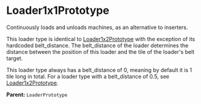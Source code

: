 # Loader1x1Prototype

Continuously loads and unloads machines, as an alternative to inserters.

This loader type is identical to [Loader1x2Prototype](prototype:Loader1x2Prototype) with the exception of its hardcoded belt_distance. The belt_distance of the loader determines the distance between the position of this loader and the tile of the loader's belt target.

This loader type always has a belt_distance of 0, meaning by default it is 1 tile long in total. For a loader type with a belt_distance of 0.5, see [Loader1x2Prototype](prototype:Loader1x2Prototype).

**Parent:** `LoaderPrototype`

